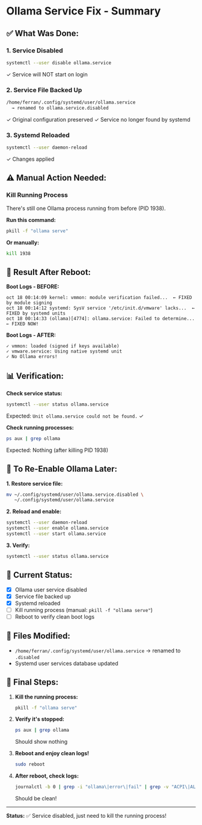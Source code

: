 # Ollama Service Fix - Summary

## ✅ What Was Done:

### 1. **Service Disabled**
```bash
systemctl --user disable ollama.service
```
✓ Service will NOT start on login

### 2. **Service File Backed Up**
```bash
/home/ferran/.config/systemd/user/ollama.service 
  → renamed to ollama.service.disabled
```
✓ Original configuration preserved
✓ Service no longer found by systemd

### 3. **Systemd Reloaded**
```bash
systemctl --user daemon-reload
```
✓ Changes applied

## ⚠️ Manual Action Needed:

### **Kill Running Process**

There's still one Ollama process running from before (PID 1938).

**Run this command:**
```bash
pkill -f "ollama serve"
```

**Or manually:**
```bash
kill 1938
```

## 🎯 Result After Reboot:

**Boot Logs - BEFORE:**
```
oct 18 00:14:09 kernel: vmmon: module verification failed...  ← FIXED by module signing
oct 18 00:14:12 systemd: SysV service '/etc/init.d/vmware' lacks...  ← FIXED by systemd units
oct 18 00:14:33 (ollama)[4774]: ollama.service: Failed to determine...  ← FIXED NOW!
```

**Boot Logs - AFTER:**
```
✓ vmmon: loaded (signed if keys available)
✓ vmware.service: Using native systemd unit
✓ No Ollama errors!
```

## 📊 Verification:

**Check service status:**
```bash
systemctl --user status ollama.service
```
Expected: `Unit ollama.service could not be found.` ✓

**Check running processes:**
```bash
ps aux | grep ollama
```
Expected: Nothing (after killing PID 1938)

## 🔄 To Re-Enable Ollama Later:

**1. Restore service file:**
```bash
mv ~/.config/systemd/user/ollama.service.disabled \
   ~/.config/systemd/user/ollama.service
```

**2. Reload and enable:**
```bash
systemctl --user daemon-reload
systemctl --user enable ollama.service
systemctl --user start ollama.service
```

**3. Verify:**
```bash
systemctl --user status ollama.service
```

## 🎯 Current Status:

- [x] Ollama user service disabled
- [x] Service file backed up
- [x] Systemd reloaded
- [ ] Kill running process (manual: `pkill -f "ollama serve"`)
- [ ] Reboot to verify clean boot logs

## 📝 Files Modified:

- `/home/ferran/.config/systemd/user/ollama.service` → renamed to `.disabled`
- Systemd user services database updated

## 🚀 Final Steps:

1. **Kill the running process:**
   ```bash
   pkill -f "ollama serve"
   ```

2. **Verify it's stopped:**
   ```bash
   ps aux | grep ollama
   ```
   Should show nothing

3. **Reboot and enjoy clean logs!**
   ```bash
   sudo reboot
   ```

4. **After reboot, check logs:**
   ```bash
   journalctl -b 0 | grep -i "ollama\|error\|fail" | grep -v "ACPI\|ALSA\|Bluetooth"
   ```
   Should be clean!

---

**Status:** ✅ Service disabled, just need to kill the running process!

